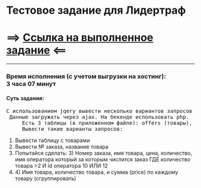 <h1>Тестовое задание для Лидертраф </h1>
<h1>==> <a href="http://jasper-vexxel.hol.es/">Ссылка на выполненное задание</a> <== </h1>
<hr>
<h3>Время исполнения (с учетом выгрузки на хостинг):<br>3 часа 07 минут</h3>

<h4>Суть задания:</h4>
<pre>С использованием jqery вывести несколько вариантов запросов на страницу.
 Данные загружать через ajax. На бекенде использовать php.
     Есть 3 таблицы (в приложенном файле): offers (товары), operators (операторы), requests (заказы)
     Вывести такие варианты запросов:</pre>
<ol>
<li>Вывести таблицу с товарами</li>
<li>Вывести № заказа, название товара</li>
<li>Попытайся сделать:
    3) Номер заказа, имя товара, цена, количество, имя оператора который за которым числится заказ ГДЕ количество товара >2 И id оператора 10 ИЛИ 12</li>
<li>4) Имя товара, количество товара, и сумма (price) по каждому товару (сгруппировать)</li>
</ol>